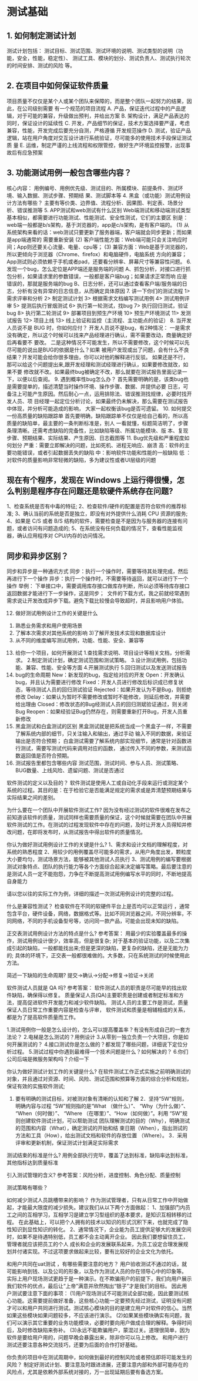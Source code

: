 # 测试基础
## 1. 如何制定测试计划
测试计划包括：
测试目标、测试范围、测试环境的说明、测试类型的说明（功能，安全，性能，稳定性）、
测试工具、模块的划分、测试负责人、测试执行轮次的时间安排、测试的风险 等。  
## 2. 在项目中如何保证软件质量
项目质量不仅仅是某个人或某个团队来保障的，而是整个团队一起努力的结果，因此，在公司级别需要
有一个规范的项目流程
A. 产品，保证迭代过程中的产品逻辑，对于可能的兼容，升级做出预判，并给出方案
B. 架构设计，满足产品表达的同时，保证设计的延续性
C. 开发，产品细节的保证，技术方案选择要严谨，考虑兼容，性能，开发完成后要充分自测，严格遵循
开发规范操作
D. 测试，验证产品逻辑，站在用户角度对交互设计进行系统验证，尽可能多的使用技术手段保证测试质
量
E. 运维，制定严谨的上线流程和权限管控，做好生产环境监控报警，出现事故后有应急预案
## 3. 功能测试用例一般包含哪些内容？
核心内容：
用例编号、用例优先级、测试目的、所属模块、前提条件、测试环境、输入数据、测试步骤、预期结
果、测试脚本等
4. 黑盒（或功能）测试用例设计方法有哪些？
主要有等价类、边界值、流程分析、因果图、判定表、场景分析、错误推测等
5. APP测试和web测试有什么区别
Web端测试和移动端测试类型基本相似，都需要进行功能测试、性能测试、安全性测试，它们的主要区
别是：
web端一般都是b/s架构，基于浏览器的，app是c/s架构，是有客户端的。
(1) 从系统架构来看的话：web测试只要更新了服务器端，客户端就会同步更新；而如果是app端通常的
需要重新安装
(2) 客户端性能方面：Web端可能只会关注响应时间；App则还要关心流量、电量、cpu等；
(3) 兼容方面：Web是基于浏览器的，所以更倾向于浏览器（Chrome、firefox）和电脑硬件，电脑系统
方向的兼容；App测试则必须依赖于手机或者pad，还要看分辨率、屏幕尺寸等兼容性问题。
6. 发现一个bug，怎么定位是APP端还是服务端的问题
A、抓包分析，对接口进行抓包分析，如果请求里的参数错误，一般都是客户端bug；如果请求正常而响
应是错误的，那就是服务端的bug
B、日志分析，还可以通过查看客户端/服务端的日志，分析有没有异常的日志信息，从而确定具体原因
7. 讲一下你们的测试流程
1> 需求评审和分析
2> 制定测试计划
3> 根据需求文档编写测试用例
4> 测试用例评审
5> 提测后执行冒烟测试
6> 执行第一轮测试，找bug
7> 执行回归测试，验证bug
8> 执行第二轮测试
9> 部署项目到预生产环境
10> 预生产环境测试
11> 发测试报告
12> 项目上线
13> 线上验证和监控（主流程、主功能点的验证）
8. 当开发人员说不是 BUG 时，你如何应付？
开发人员说不是bug，有2种情况：
一是需求没有确定，所以这个时候可以找来产品经理进行确认，需不需要改动，商量确定好后再看要不
要改。
二是这种情况不可能发生，所以不需要修改，这个时候可以先尽可能的说出是BUG的依据是什么？如果
被用户发现或出了问题，会有什么不良结果？开发可能会给你很多理由，你可以对他的解释进行反驳。
如果还是不行，那可以给这个问题提出来,跟开发经理和测试经理进行确认，如果要修改就改，如果不要
修改就不改。如果最终bug被确定不改，那么就要在测试报告里面记录一下，以便以后查阅。
9. 遇到概率性bug怎么办？
首先需要明确的是，该类bug也是需要提单的，描述清楚当时操作环境、操作步骤、数据、并提供必要
日志，可备注上可能产生原因。然后耐心一点，运用排除法、错误推测找规律，必要时找开发人员、项
目经理一起定位分析讨论，如果最终仍未解决，那么需要在测试报告中体现，并分析可能造成的影响，
大家一起权衡该bug是否可遗留。
10. 如何提交一份高质量的缺陷跟踪单
首先要明确，缺陷跟踪单不仅仅是给自己看的，所以高质量的缺陷单，最主要的一条判断标准是，别人
一看就懂，标题简洁明了，步骤条理清晰。还需考虑缺陷的完备性，比如缺陷等级、所属功能模块、版
本、复现步骤、预期结果、实际结果、产生原因、日志截图等
11. Bug优先级和严重程度如何划分
严重：需要立即解决的问题，比如死机、进程无响应、崩溃
高：软件的主要功能错误，或者引起数据丢失的缺陷
中：影响软件功能和性能的一般缺陷
低 ：对软件的质量影响非常轻微的缺陷，多为建议性或者UI层级的问题





## 现在有个程序，发现在 Windows 上运行得很慢，怎么判别是程序存在问题还是软硬件系统存在问题? 
1、检查系统是否有中毒的特征; 
2、检查软件/硬件的配置是否符合软件的推荐标准; 
3、确认当前的系统是否是独立，即没有对外提供什么消耗 CPU 资源的服务;
4、如果是 C/S 或者 B/S 结构的软件，需要检查是不是因为与服务器的连接有问题，或者访问有问题造成的; 
5、在系统没有任何负载的情况下，查看性能监视器，确认应用程序对 CPU/内存的访问情况。

## 同步和异步区别​？
同步和异步是一种通讯方式
同步：执行一个操作时，需要等待其处理完成，然后再进行下一个操作
异步：执行一个操作时，不需要等待返回，就可以进行下一个操作
举例：
下单接口中，需要调用库存接口做库存判断，所以必须等待库存接口返回数据才能进行下一步操作，这是同步； 
文件的下载方式，​我之前就经常遇到需求说让开发改成异步下载。避免下载比较慢会导致超时​，并且影响用户体验。
 
 
 
 










12. 做好测试用例设计工作的关键是什么
1) 熟悉业务需求和用户使用场景
2) 了解本次需求对其他系统的影响
3)了解开发技术实现和数据库设计
4) 从不同的维度编写测试用例，功能、性能、安全、兼容等
13. 给你一个项目，如何开展测试
 1.查找需求说明、项目设计等相关文档，分析需求。
2.制定测试计划，确定测试范围和测试策略。
 3.设计测试用例，包括功能、兼容、性能、安全等方面
 4.开展测试执行
 5.回归测试以及发送测试报告
14. bug的生命周期
New：新发现的bug，指定给对应的开发
Open：开发确认bug，并且认为需要进行修改
Fixed：开发人员进行修改后标识成已修复状态，等待测试人员的回归测试验证
Rejected：如果开发认为不是Bug，则拒绝修改
Delay：如果认为暂时不需要修改或暂时不能修改，则延后修改，并需要给出理由
Closed：修改状态的Bug经测试人员的回归测斌验证通过，则关闭Bug
Reopen：如果经验证Bug仍然存在，则需要重新打开Bug，开发人员重新修改
15. 黑盒测试和白盒测试的区别
黑盒测试就是把系统当成一个黑盒子一样，不需要了解系统内部的细节，只关注输入和输出，通过手动
输入不同的数据，来验证输出是否符合预期；
白盒测试需要了解系统内部实现细节，通常是针对函数进行测试，需要写测试代码来调用对应的函数，
通过传入不同的参数，来测试函数返回值是否符合预期。
16. 测试报告里都包含哪些内容
测试范围，测试时间、参与人员、测试策略、BUG数量、上线风险、遗留问题、测试是否通过


软件测试的定义以及目的？
软件测试是使用人工或自动化手段来运行或测定某个系统的过程。其目的是：在于检验它是否能满足规定的需求或是弄清楚预期结果与实际结果之间的差别。

为什么要在一个团队中开展软件测试工作?
因为没有经过测试的软件很难在发布之前知道该软件的质量，测试同样也需要质量的保证，这个时候就需要在团队中开展软件测试的工作。在测试的过程发现软件中存在的问题，及时让开发人员得知并修改问题，在即将发布时，从测试报告中得出软件的质量情况。 


你认为做好测试用例设计工作的关键是什么?
1、需求和设计文档的理解程度，对系统的熟悉程度
2、用较少的用例覆盖尽可能多的需求，从用户角度出发，颗粒度大小要均匀，测试场景方法，能够被其他测试人员执行
3、测试用例的编写要根据测试对象特点、团队的执行能力等各个方面综合起来决定编写策略。最后要注意的是测试人员一定不能抱怨，力争在不断提高测试用例编写水平的同时，不断地提高自身能力


请以您以往的实际工作为例，详细的描述一次测试用例设计的完整的过程。


什么是兼容性测试？
检查软件在不同的软硬件平台上是否均可以正常运行 ，通常包含平台，硬件设备，网络，数据格式等。比如不同浏览器之间，不同分辨率，不同网络，不同的手机设备型号等，访问同一款产品，可能会出现未知的缺陷。

正交表测试用例设计方法的特点是什么?
参考答案： 用最少的实验覆盖最多的操作，测试用例设计很少，效率高，但是很复杂; 对于基本的验证功能，以及二次集成引起的缺陷，一般都能找出来;但是更深的缺陷，更复杂的缺陷，还是无能为力的; 具体的环境下，正交表一般都很难做的。大多数，只在系统测试的时候使用此方法。

简述一下缺陷的生命周期?
提交->确认->分配->修复->验证->关闭

软件测试人员就是 QA 吗? 
参考答案： 
软件测试人员的职责是尽可能早的找出软件缺陷，确保得以修复。
质量保证人员(QA)主要职责是创建或者制定标准和方法，提高促进软件开发能力和减少软件缺陷。
测试人员的主要工作是测试，质量保证人员日常工作重要内容是检查与评审， 软件测试和质量是相辅相成的关系，都是为了提高软件质量而工作。

 1.测试用例你一般是怎么设计的，怎么可以提高覆盖率？有没有形成自己的一套方法论？
2.电梯是怎么测试的？用例设计
3.从零到一独立负责一个大项目，你是如何开展测试的？
4.接口测试你是怎么做的？都发现了哪些问题，详细说下定位分析过程。
5.测试过程中你遇到最难得一个技术问题是什么？如何解决的？
6.你们公司后端是微服务架构吗？介绍一下




你认为做好测试计划工作的关键是什么?
在软件测试工作正式实施之前明确测试的对象，并且通过对资源、时间、风险、测试范围和预算等方面的综合分析和规划，保证有效的实施软件测试;  
1. 要有明确的测试目标，对被测对象有清晰的认知和了解
2．坚持“5W”规则，明确内容与过程
“5W”规则指的是“What （做什么）”、 “Why（为什么做）”、 “When（何时做）”、 “Where
（在哪里）”、“How（如何做）”。利用 “5W”规则创建软件测试计划，可以帮助测试
团队理解测试的目的（Why），明确测试的范围和内容（What），确定测试的开始和结
束日期（When），指出测试的方法和工具（How），给出测试文档和软件的存放位置
（Where）。
3．采用评审和更新机制，保证测试计划满足实际需求


测试结束的标准是什么?
用例全部执行完毕，覆盖了达到标准，缺陷率达到标准，其他指标达到质量标准

引入测试管理的含义? 
参考答案：风险分析，进度控制、角色分配、质量控制

测试策略有哪些？

如何减少测试人员跳槽带来的影响？
作为测试管理者，只有从日常工作中开始做起，才能最大限度的减少损失。建议我们从以下两个方面做起： 
1、加强部门内员工之间的互相学习，互相学习是建立学习型组织的基本要求，是知识互相转移的过程。 在此基础上，可以把个人拥有的技术以知识的形式沉积下来，也就完成了隐性知识到显性知识的转化。 
 2、通常情况下，企业能为员工提供足够大的发展空间时，如果不是待遇特别低，员工都不会主动离开企业。 因此我们要想留住员工，管理者就应该把员工的个人 成长和企业的发展联系起来，为员工设定合理发展规划并付诸实现。不过这项要求做起来比较，要有比较好的企业文化为依托。


和用户共同在uat测试 ，有哪些需要注意的地方？
用户验收测试不通过的话，就可能影响到钱、以及公司的形象，以及作为测试人员的你在领导心中的印象等。
实际上用户现场测试更趋于是一种演示。在不欺骗用户的前提下，我们向用户展示我们软件的优点，最后让“上帝”满意并欣然掏出“银子”才是我们的目标。
因此用户测试要注意下面的事项： 
(1)用户现场测试不可能测试全部功能，因此要测试核心功能。这需要提前做好准备，这些核心功能一定要预先经过测试，证明没有问题才可以和用户共同进行测试。测试核心模块的目的是建立用户对软件的信心。当然如果这些模块如果问题较多，不应该进行演示。
(2)如果某些模块确实有问题，我们可以演示其它重要的业务功能模块，必要时要向用户做成合理的解释。争得时间后，及时修改缺陷来弥补。
(3)永远不能欺骗用户，蒙混过关。道理很简单，因为软件是要给用户用的，问题早晚会暴露出来，除非你可以马上修改。 和用户进行测试还要注意各种交流技巧，还要为后面的合作打好基础。 

你负责的项目中在测试周期中，如何做到最好的控制风险或者预估即将可能发生的风险？
制定好测试计划、要注意及时跟进进展，还要注意内部和外部可能存在的风险点，尤其是依赖外部系统对接的，万一出现延期后要有备选方案。  




 
